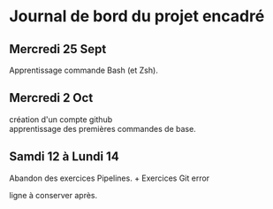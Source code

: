 
# Journal de bord du projet encadré

## Mercredi 25 Sept

Apprentissage commande Bash (et Zsh).

## Mercredi 2 Oct

création d'un compte github  
apprentissage des premières commandes de base.

## Samdi 12 à Lundi 14

Abandon des exercices Pipelines.
+
Exercices Git error



ligne à conserver après.
